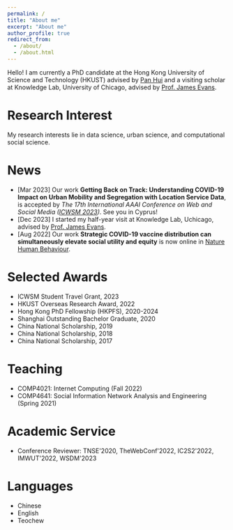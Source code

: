 ```yaml
---
permalink: /
title: "About me"
excerpt: "About me"
author_profile: true
redirect_from: 
  - /about/
  - /about.html
---
```


Hello! I am currently a PhD candidate at the Hong Kong University of Science and Technology (HKUST) advised by [Pan Hui](https://en.wikipedia.org/wiki/Pan_Hui) and a visiting scholar at Knowledge Lab, University of Chicago, advised by [Prof. James Evans](https://sociology.uchicago.edu/directory/james-evans). 

# Research Interest
My research interests lie in data science, urban science, and computational social science. 


# News
- [Mar 2023] Our work **Getting Back on Track: Understanding COVID-19 Impact on Urban Mobility and Segregation with Location Service Data**, is accepted by *The 17th International AAAI Conference on Web and Social Media ([ICWSM 2023](https://www.icwsm.org/2023/index.html/))*. See you in Cyprus!
- [Dec 2023] I started my half-year visit at Knowledge Lab, Uchicago, advised by [Prof. James Evans](https://sociology.uchicago.edu/directory/james-evans). 
- [Aug 2022] Our work **Strategic COVID-19 vaccine distribution can simultaneously elevate social utility and equity** is now online in [Nature Human Behaviour](https://www.nature.com/articles/s41562-022-01429-0).


# Selected Awards
- ICWSM Student Travel Grant, 2023
- HKUST Overseas Research Award, 2022
- Hong Kong PhD Fellowship (HKPFS), 2020-2024
- Shanghai Outstanding Bachelor Graduate, 2020
- China National Scholarship, 2019
- China National Scholarship, 2018
- China National Scholarship, 2017


# Teaching
- COMP4021: Internet Computing (Fall 2022)
- COMP4641: Social Information Network Analysis and Engineering (Spring 2021)


# Academic Service
- Conference Reviewer: TNSE'2020, TheWebConf'2022, IC2S2'2022, IMWUT'2022, WSDM'2023


# Languages
- Chinese
- English
- Teochew


